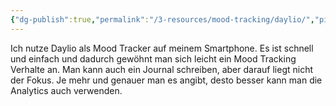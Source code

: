 ```yaml
---
{"dg-publish":true,"permalink":"/3-resources/mood-tracking/daylio/","pinned":true,"created":"2024-06-23T19:46:00.865+02:00","updated":"2024-04-21T20:34:14.668+02:00"}
---
```


Ich nutze Daylio als Mood Tracker auf meinem Smartphone. Es ist schnell und einfach und dadurch gewöhnt man sich leicht ein Mood Tracking Verhalte an. Man kann auch ein Journal schreiben, aber darauf liegt nicht der Fokus. Je mehr und genauer man es angibt, desto besser kann man die Analytics auch verwenden.